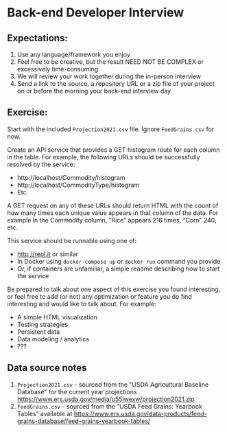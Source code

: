 # Back-end Developer Interview

## Expectations:

1. Use any language/framework you enjoy
2. Feel free to be creative, but the result NEED NOT BE COMPLEX or excessively time-consuming
3. We will review your work together during the in-person interview
4. Send a link to the source, a repository URL or a zip file of your project on or before the morning your back-end interview day

## Exercise:

Start with the included `Projection2021.csv` file. Ignore `FeedGrains.csv` for now.

Create an API service that provides a GET histogram route for each column in the table. For example, the following URLs should be successfully resolved by the service:

* http://localhost/Commodity/histogram
* http://localhost/CommodityType/histogram
* Etc.

A GET request on any of these URLs should return HTML with the count of how many times each unique value appears in that column of the data. For example in the Commodity column, “Rice” appears 216 times, “Corn” 240, etc.

This service should be runnable using one of:
* http://repl.it or similar
* In Docker using `docker-compose up` or `docker run` command you provide
* Or, if containers are unfamiliar, a simple readme describing how to start the service

Be prepared to talk about one aspect of this exercise you found interesting, or feel free to add (or not) any optimization or feature you do find interesting and would like to talk about. For example:
* A simple HTML visualization
* Testing strategies
* Persistent data
* Data modeling / analytics
* ???

## Data source notes
1. `Projection2021.csv` - sourced from the "USDA Agricultural Baseline Database" for the current year projections https://www.ers.usda.gov/media/u55iwexw/projection2021.zip
2. `FeedGrains.csv` - sourced from the “USDA Feed Grains: Yearbook Tables” available at https://www.ers.usda.gov/data-products/feed-grains-database/feed-grains-yearbook-tables/



